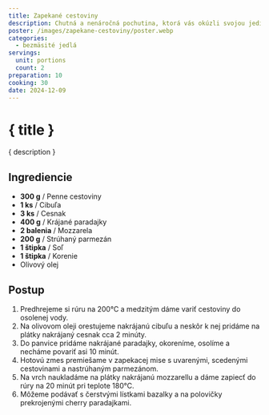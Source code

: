 ```yaml
---
title: Zapekané cestoviny
description: Chutná a nenáročná pochutina, ktorá vás okúzli svojou jedinečnou chuťou a jednoduchosťou.
poster: /images/zapekane-cestoviny/poster.webp
categories:
  - bezmäsité jedlá
servings:
  unit: portions
  count: 2
preparation: 10
cooking: 30
date: 2024-12-09
---
```


# { title }

{ description }

## Ingrediencie

- **300 g** / Penne cestoviny
- **1 ks** / Cibuľa
- **3 ks** / Cesnak
- **400 g** / Krájané paradajky
- **2 balenia** / Mozzarela
- **200 g** / Strúhaný parmezán
- **1 štipka** / Soľ
- **1 štipka** / Korenie
- Olivový olej

## Postup

1. Predhrejeme si rúru na 200°C a medzitým dáme variť cestoviny do osolenej vody.
2. Na olivovom oleji orestujeme nakrájanú cibuľu a neskôr k nej pridáme na plátky nakrájaný cesnak cca 2 minúty.
3. Do panvice pridáme nakrájané paradajky, okoreníme, osolíme a necháme povariť asi 10 minút.
4. Hotovú zmes premiešame v zapekacej mise s uvarenými, scedenými cestovinami a nastrúhaným parmezánom.
5. Na vrch naukladáme na plátky nakrájanú mozzarellu a dáme zapiecť do rúry na 20 minút pri teplote 180°C.
6. Môžeme podávať s čerstvými lístkami bazalky a na polovičky prekrojenými cherry paradajkami.
